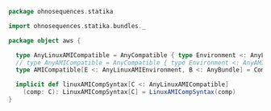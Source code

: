 
```scala
package ohnosequences.statika

import ohnosequences.statika.bundles._

package object aws {

  type AnyLinuxAMICompatible = AnyCompatible { type Environment <: AnyLinuxAMIEnvironment }
  // type AnyAMICompatible = AnyCompatible { type Environment <: AnyAMIEnvironment }
  type AMICompatible[E <: AnyLinuxAMIEnvironment, B <: AnyBundle] = Compatible[E,B]

  implicit def linuxAMICompSyntax[C <: AnyLinuxAMICompatible]
    (comp: C): LinuxAMICompSyntax[C] = LinuxAMICompSyntax(comp)
}

```




[main/scala/package.scala]: package.scala.md
[main/scala/amis.scala]: amis.scala.md